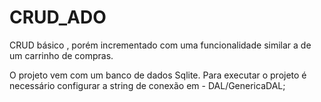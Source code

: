 # CRUD_ADO
CRUD básico , porém incrementado com uma funcionalidade similar a de um carrinho de compras.

O projeto vem com um banco de dados Sqlite.
Para executar o projeto é necessário configurar a string de conexão em - DAL/GenericaDAL;
